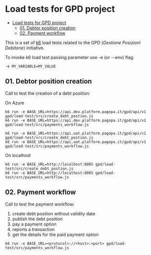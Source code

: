 # Load tests for GPD project

- [Load tests for GPD project](#load-tests-for-gpd-project)
  - [01. Debtor position creation](#01-debtor-position-creation)
  - [02. Payment workflow](#02-payment-workflow)

This is a set of [k6](https://k6.io) load tests related to the GPD (_Gestione Posizioni Debitorie_) initiative.

To invoke k6 load test passing parameter use -e (or --env) flag:

```
-e MY_VARIABLE=MY_VALUE
```

## 01. Debtor position creation

Call to test the creation of a debt position:

On Azure

```
k6 run -e BASE_URL=https://api.dev.platform.pagopa.it/gpd/api/v1 gpd/load-test/src/create_debt_postion.js
k6 run -e BASE_URL=https://api.dev.platform.pagopa.it/gpd/api/v1 gpd/load-test/src/payments_workflow.js

k6 run -e BASE_URL=https://api.uat.platform.pagopa.it/gpd/api/v1 gpd/load-test/src/create_debt_postion.js
k6 run -e BASE_URL=https://api.uat.platform.pagopa.it/gpd/api/v1 gpd/load-test/src/payments_workflow.js
```

On localhost 
```
k6 run -e BASE_URL=http://localhost:8085 gpd/load-test/src/create_debt_postion.js
k6 run -e BASE_URL=http://localhost:8085 gpd/load-test/src/payments_workflow.js
```


## 02. Payment workflow

Call to test the payment workflow:
1. create debt position without validity date
2. publish the debt position
3. pay a payment option
4. reports a transaction
5. get the details for the paid payment option

```
k6 run -e BASE_URL=<protocol>://<host>:<port> gpd/load-test/src/payments_workflow.js
```